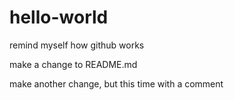 # hello-world
remind myself how github works

make a change to README.md

make another change, but this time with a comment

